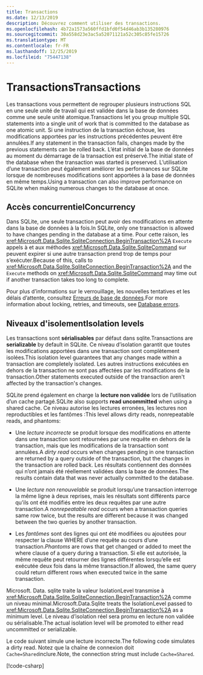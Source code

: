 ```yaml
---
title: Transactions
ms.date: 12/13/2019
description: Découvrez comment utiliser des transactions.
ms.openlocfilehash: 4b72a1573a560ffd1bfd0f54d46ab3b135280976
ms.sourcegitcommit: 30a558d23e3ac5a52071121a52c305c85fe15726
ms.translationtype: MT
ms.contentlocale: fr-FR
ms.lasthandoff: 12/25/2019
ms.locfileid: "75447138"
---
```

# <a name="transactions"></a><span data-ttu-id="92288-103">Transactions</span><span class="sxs-lookup"><span data-stu-id="92288-103">Transactions</span></span>

<span data-ttu-id="92288-104">Les transactions vous permettent de regrouper plusieurs instructions SQL en une seule unité de travail qui est validée dans la base de données comme une seule unité atomique.</span><span class="sxs-lookup"><span data-stu-id="92288-104">Transactions let you group multiple SQL statements into a single unit of work that is committed to the database as one atomic unit.</span></span> <span data-ttu-id="92288-105">Si une instruction de la transaction échoue, les modifications apportées par les instructions précédentes peuvent être annulées.</span><span class="sxs-lookup"><span data-stu-id="92288-105">If any statement in the transaction fails, changes made by the previous statements can be rolled back.</span></span> <span data-ttu-id="92288-106">L’état initial de la base de données au moment du démarrage de la transaction est préservé.</span><span class="sxs-lookup"><span data-stu-id="92288-106">The initial state of the database when the transaction was started is preserved.</span></span> <span data-ttu-id="92288-107">L’utilisation d’une transaction peut également améliorer les performances sur SQLite lorsque de nombreuses modifications sont apportées à la base de données en même temps.</span><span class="sxs-lookup"><span data-stu-id="92288-107">Using a transaction can also improve performance on SQLite when making numerous changes to the database at once.</span></span>

## <a name="concurrency"></a><span data-ttu-id="92288-108">Accès concurrentiel</span><span class="sxs-lookup"><span data-stu-id="92288-108">Concurrency</span></span>

<span data-ttu-id="92288-109">Dans SQLite, une seule transaction peut avoir des modifications en attente dans la base de données à la fois.</span><span class="sxs-lookup"><span data-stu-id="92288-109">In SQLite, only one transaction is allowed to have changes pending in the database at a time.</span></span> <span data-ttu-id="92288-110">Pour cette raison, les <xref:Microsoft.Data.Sqlite.SqliteConnection.BeginTransaction%2A> `Execute` appels à et aux méthodes <xref:Microsoft.Data.Sqlite.SqliteCommand> sur peuvent expirer si une autre transaction prend trop de temps pour s’exécuter.</span><span class="sxs-lookup"><span data-stu-id="92288-110">Because of this, calls to <xref:Microsoft.Data.Sqlite.SqliteConnection.BeginTransaction%2A> and the `Execute` methods on <xref:Microsoft.Data.Sqlite.SqliteCommand> may time out if another transaction takes too long to complete.</span></span>

<span data-ttu-id="92288-111">Pour plus d’informations sur le verrouillage, les nouvelles tentatives et les délais d’attente, consultez [Erreurs de base de données](database-errors.md).</span><span class="sxs-lookup"><span data-stu-id="92288-111">For more information about locking, retries, and timeouts, see [Database errors](database-errors.md).</span></span>

## <a name="isolation-levels"></a><span data-ttu-id="92288-112">Niveaux d'isolement</span><span class="sxs-lookup"><span data-stu-id="92288-112">Isolation levels</span></span>

<span data-ttu-id="92288-113">Les transactions sont **sérialisables** par défaut dans sqlite.</span><span class="sxs-lookup"><span data-stu-id="92288-113">Transactions are **serializable** by default in SQLite.</span></span> <span data-ttu-id="92288-114">Ce niveau d’isolation garantit que toutes les modifications apportées dans une transaction sont complètement isolées.</span><span class="sxs-lookup"><span data-stu-id="92288-114">This isolation level guarantees that any changes made within a transaction are completely isolated.</span></span> <span data-ttu-id="92288-115">Les autres instructions exécutées en dehors de la transaction ne sont pas affectées par les modifications de la transaction.</span><span class="sxs-lookup"><span data-stu-id="92288-115">Other statements executed outside of the transaction aren't affected by the transaction's changes.</span></span>

<span data-ttu-id="92288-116">SQLite prend également en charge la **lecture non validée** lors de l’utilisation d’un cache partagé.</span><span class="sxs-lookup"><span data-stu-id="92288-116">SQLite also supports **read uncommitted** when using a shared cache.</span></span> <span data-ttu-id="92288-117">Ce niveau autorise les lectures erronées, les lectures non reproductibles et les fantômes :</span><span class="sxs-lookup"><span data-stu-id="92288-117">This level allows dirty reads, nonrepeatable reads, and phantoms:</span></span>

- <span data-ttu-id="92288-118">Une *lecture incorrecte* se produit lorsque des modifications en attente dans une transaction sont retournées par une requête en dehors de la transaction, mais que les modifications de la transaction sont annulées.</span><span class="sxs-lookup"><span data-stu-id="92288-118">A *dirty read* occurs when changes pending in one transaction are returned by a query outside of the transaction, but the changes in the transaction are rolled back.</span></span> <span data-ttu-id="92288-119">Les résultats contiennent des données qui n’ont jamais été réellement validées dans la base de données.</span><span class="sxs-lookup"><span data-stu-id="92288-119">The results contain data that was never actually committed to the database.</span></span>

- <span data-ttu-id="92288-120">Une *lecture non renouvelable* se produit lorsqu’une transaction interroge la même ligne à deux reprises, mais les résultats sont différents parce qu’ils ont été modifiés entre les deux requêtes par une autre transaction.</span><span class="sxs-lookup"><span data-stu-id="92288-120">A *nonrepeatable read* occurs when a transaction queries same row twice, but the results are different because it was changed between the two queries by another transaction.</span></span>

- <span data-ttu-id="92288-121">Les *fantômes* sont des lignes qui ont été modifiées ou ajoutées pour respecter la clause WHERE d’une requête au cours d’une transaction.</span><span class="sxs-lookup"><span data-stu-id="92288-121">*Phantoms* are rows that get changed or added to meet the where clause of a query during a transaction.</span></span> <span data-ttu-id="92288-122">Si elle est autorisée, la même requête peut retourner des lignes différentes lorsqu’elle est exécutée deux fois dans la même transaction.</span><span class="sxs-lookup"><span data-stu-id="92288-122">If allowed, the same query could return different rows when executed twice in the same transaction.</span></span>

<span data-ttu-id="92288-123">Microsoft. Data. sqlite traite la valeur IsolationLevel transmise à <xref:Microsoft.Data.Sqlite.SqliteConnection.BeginTransaction%2A> comme un niveau minimal.</span><span class="sxs-lookup"><span data-stu-id="92288-123">Microsoft.Data.Sqlite treats the IsolationLevel passed to <xref:Microsoft.Data.Sqlite.SqliteConnection.BeginTransaction%2A> as a minimum level.</span></span> <span data-ttu-id="92288-124">Le niveau d’isolation réel sera promu en lecture non validée ou sérialisable.</span><span class="sxs-lookup"><span data-stu-id="92288-124">The actual isolation level will be promoted to either read uncommitted or serializable.</span></span>

<span data-ttu-id="92288-125">Le code suivant simule une lecture incorrecte.</span><span class="sxs-lookup"><span data-stu-id="92288-125">The following code simulates a dirty read.</span></span> <span data-ttu-id="92288-126">Notez que la chaîne de connexion doit `Cache=Shared`inclure.</span><span class="sxs-lookup"><span data-stu-id="92288-126">Note, the connection string must include `Cache=Shared`.</span></span>

[!code-csharp[](../../../../samples/snippets/standard/data/sqlite/DirtyReadSample/Program.cs?name=snippet_DirtyRead)]
